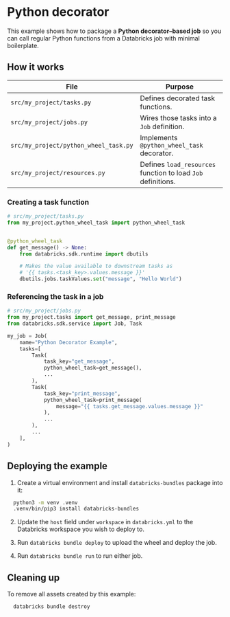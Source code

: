 # Python decorator

This example shows how to package a **Python decorator–based job** so you can
call regular Python functions from a Databricks job with minimal boilerplate.

## How it works

| File                                   | Purpose                                                        |
|----------------------------------------|----------------------------------------------------------------|
| `src/my_project/tasks.py`              | Defines decorated task functions.                              |
| `src/my_project/jobs.py`               | Wires those tasks into a `Job` definition.                     |
| `src/my_project/python_wheel_task.py`  | Implements `@python_wheel_task` decorator.                     |
| `src/my_project/resources.py`          | Defines `load_resources` function to load `Job` definitions.   |

### Creating a task function

```python
# src/my_project/tasks.py
from my_project.python_wheel_task import python_wheel_task


@python_wheel_task
def get_message() -> None:
    from databricks.sdk.runtime import dbutils

    # Makes the value available to downstream tasks as
    # '{{ tasks.<task_key>.values.message }}'
    dbutils.jobs.taskValues.set("message", "Hello World")
```

### Referencing the task in a job

```python
# src/my_project/jobs.py
from my_project.tasks import get_message, print_message
from databricks.sdk.service import Job, Task

my_job = Job(
    name="Python Decorator Example",
    tasks=[
        Task(
            task_key="get_message",
            python_wheel_task=get_message(),
            ...
        ),
        Task(
            task_key="print_message",
            python_wheel_task=print_message(
                message="{{ tasks.get_message.values.message }}"
            ),
            ...
        ),
        ...
    ],
)
```

## Deploying the example

1. Create a virtual environment and install `databricks-bundles` package into it:

```bash
  python3 -m venv .venv
  .venv/bin/pip3 install databricks-bundles
```

2. Update the `host` field under `workspace` in `databricks.yml` to the Databricks workspace you wish to deploy to.

3. Run `databricks bundle deploy` to upload the wheel and deploy the job.

4. Run `databricks bundle run` to run either job.

## Cleaning up
To remove all assets created by this example:

```bash
  databricks bundle destroy
```

